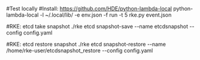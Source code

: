 #Test locally
#Install: https://github.com/HDE/python-lambda-local
python-lambda-local -l ~/.local/lib/ -e env.json -f run -t 5 rke.py event.json

#RKE: etcd take snapshot
./rke etcd snapshot-save --name etcdsnapshot --config config.yaml

#RKE: etcd restore snapshot
./rke etcd snapshot-restore --name /home/rke-user/etcdsnapshot_restore --config config.yaml